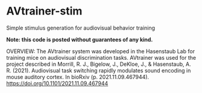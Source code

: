 # AVtrainer-stim
Simple stimulus generation for audiovisual behavior training

**Note: this code is posted without guarantees of any kind.**

OVERVIEW: The AVtrainer system was developed in the Hasenstaub Lab for training mice on audiovisual discrimination tasks. AVtrainer was used for the project described in Morrill, R. J., Bigelow, J., DeKloe, J., & Hasenstaub, A. R. (2021). Audiovisual task switching rapidly modulates sound encoding in mouse auditory cortex. In bioRxiv (p. 2021.11.09.467944). https://doi.org/10.1101/2021.11.09.467944
